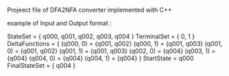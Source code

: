 Projeect file of DFA2NFA converter
implemented with C++


example of Input and Output format :

StateSet = { q000, q001, q002, q003, q004 }
TerminalSet = { 0, 1 }
DeltaFunctions = {
	(q000, 0) = {q001, q002}
	(q000, 1) = {q001, q003}
	(q001, 0) = {q001, q002}
	(q001, 1) = {q001, q003}
	(q002, 0) = {q004}
	(q003, 1) = {q004}
	(q004, 0) = {q004}
	(q004, 1) = {q004}
}
StartState = q000
FinalStateSet = { q004 }
